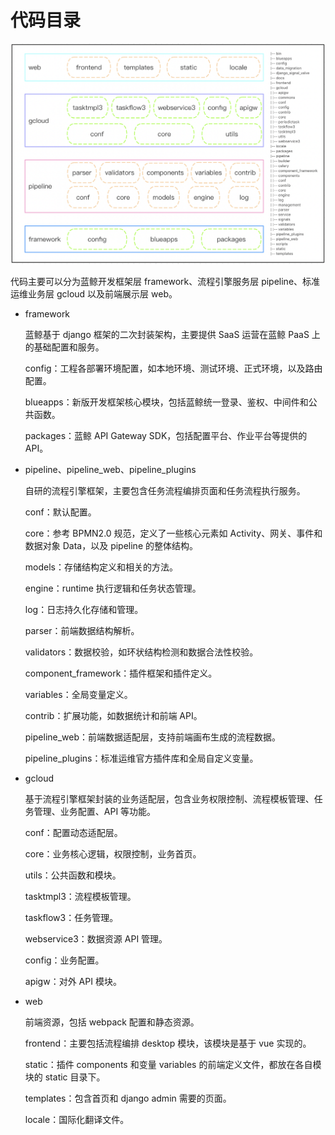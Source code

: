 # 代码目录

![](../resource/img/code_structure.png)

代码主要可以分为蓝鲸开发框架层 framework、流程引擎服务层 pipeline、标准运维业务层 gcloud 以及前端展示层 web。

- framework

  蓝鲸基于 django 框架的二次封装架构，主要提供 SaaS 运营在蓝鲸 PaaS 上的基础配置和服务。

  config：工程各部署环境配置，如本地环境、测试环境、正式环境，以及路由配置。

  blueapps：新版开发框架核心模块，包括蓝鲸统一登录、鉴权、中间件和公共函数。

  packages：蓝鲸 API Gateway SDK，包括配置平台、作业平台等提供的API。

- pipeline、pipeline_web、pipeline_plugins

  自研的流程引擎框架，主要包含任务流程编排页面和任务流程执行服务。

  conf：默认配置。

  core：参考 BPMN2.0 规范，定义了一些核心元素如 Activity、网关、事件和数据对象 Data，以及 pipeline 的整体结构。

  models：存储结构定义和相关的方法。

  engine：runtime 执行逻辑和任务状态管理。

  log：日志持久化存储和管理。

  parser：前端数据结构解析。

  validators：数据校验，如环状结构检测和数据合法性校验。

  component_framework：插件框架和插件定义。

  variables：全局变量定义。

  contrib：扩展功能，如数据统计和前端 API。
  
  pipeline_web：前端数据适配层，支持前端画布生成的流程数据。
  
  pipeline_plugins：标准运维官方插件库和全局自定义变量。

- gcloud

  基于流程引擎框架封装的业务适配层，包含业务权限控制、流程模板管理、任务管理、业务配置、API 等功能。

  conf：配置动态适配层。

  core：业务核心逻辑，权限控制，业务首页。

  utils：公共函数和模块。

  tasktmpl3：流程模板管理。

  taskflow3：任务管理。

  webservice3：数据资源 API 管理。

  config：业务配置。

  apigw：对外 API 模块。

- web

  前端资源，包括 webpack 配置和静态资源。

  frontend：主要包括流程编排 desktop 模块，该模块是基于 vue 实现的。

  static：插件 components 和变量 variables 的前端定义文件，都放在各自模块的 static 目录下。

  templates：包含首页和 django admin 需要的页面。

  locale：国际化翻译文件。
